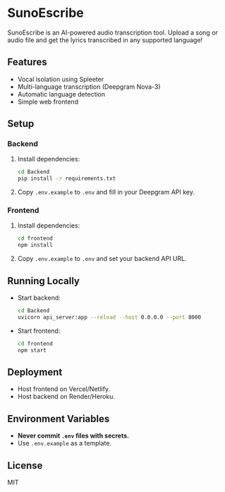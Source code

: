 # SunoEscribe

SunoEscribe is an AI-powered audio transcription tool. Upload a song or audio file and get the lyrics transcribed in any supported language!

## Features

- Vocal isolation using Spleeter
- Multi-language transcription (Deepgram Nova-3)
- Automatic language detection
- Simple web frontend

## Setup

### Backend

1. Install dependencies:
   ```sh
   cd Backend
   pip install -r requirements.txt
   ```
2. Copy `.env.example` to `.env` and fill in your Deepgram API key.

### Frontend

1. Install dependencies:
   ```sh
   cd frontend
   npm install
   ```
2. Copy `.env.example` to `.env` and set your backend API URL.

## Running Locally

- Start backend:
  ```sh
  cd Backend
  uvicorn api_server:app --reload --host 0.0.0.0 --port 8000
  ```
- Start frontend:
  ```sh
  cd frontend
  npm start
  ```

## Deployment

- Host frontend on Vercel/Netlify.
- Host backend on Render/Heroku.

## Environment Variables

- **Never commit `.env` files with secrets.**
- Use `.env.example` as a template.

## License

MIT
